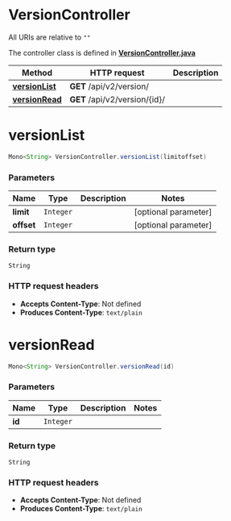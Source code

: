 # VersionController

All URIs are relative to `""`

The controller class is defined in **[VersionController.java](../../src/main/java/org/openapitools/controller/VersionController.java)**

Method | HTTP request | Description
------------- | ------------- | -------------
[**versionList**](#versionList) | **GET** /api/v2/version/ | 
[**versionRead**](#versionRead) | **GET** /api/v2/version/{id}/ | 

<a name="versionList"></a>
# **versionList**
```java
Mono<String> VersionController.versionList(limitoffset)
```



### Parameters
Name | Type | Description  | Notes
------------- | ------------- | ------------- | -------------
**limit** | `Integer` |  | [optional parameter]
**offset** | `Integer` |  | [optional parameter]

### Return type
`String`


### HTTP request headers
 - **Accepts Content-Type**: Not defined
 - **Produces Content-Type**: `text/plain`

<a name="versionRead"></a>
# **versionRead**
```java
Mono<String> VersionController.versionRead(id)
```



### Parameters
Name | Type | Description  | Notes
------------- | ------------- | ------------- | -------------
**id** | `Integer` |  |

### Return type
`String`


### HTTP request headers
 - **Accepts Content-Type**: Not defined
 - **Produces Content-Type**: `text/plain`

